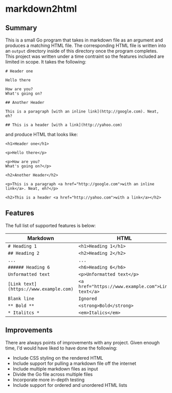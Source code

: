 # markdown2html


## Summary
This is a small Go program that takes in markdown file as an argument and produces a matching HTML file. 
The corresponding HTML file is written into an `output` directory inside of this directory once the program completes.
This project was written under a time contraint so the features included are limited in scope. It takes the following:

```
# Header one

Hello there

How are you?
What's going on?

## Another Header

This is a paragraph [with an inline link](http://google.com). Neat, eh?

## This is a header [with a link](http://yahoo.com)
```
and produce HTML that looks like:

```
<h1>Header one</h1>

<p>Hello there</p>

<p>How are you?
What's going on?</p>

<h2>Another Header</h2>

<p>This is a paragraph <a href="http://google.com">with an inline link</a>. Neat, eh?</p>

<h2>This is a header <a href="http://yahoo.com">with a link</a></h2>
```

## Features
The full list of supported features is below:

| Markdown                               | HTML                                              |
| -------------------------------------- | ------------------------------------------------- |
| `# Heading 1`                          | `<h1>Heading 1</h1>`                              | 
| `## Heading 2`                         | `<h2>Heading 2</h2>`                              | 
| `...`                                  | `...`                                             | 
| `###### Heading 6`                     | `<h6>Heading 6</h6>`                              | 
| `Unformatted text`                     | `<p>Unformatted text</p>`                         | 
| `[Link text](https://www.example.com)` | `<a href="https://www.example.com">Link text</a>` | 
| `Blank line`                           | `Ignored`                                         | 
| `** Bold **`                           | `<strong>Bold</strong>`                           |
| `* Italitcs *`                         | `<em>Italics</em>`                                |

## Improvements
There are always points of improvements with any project. Given enough time, I'd would have liked to have done the following:

- Include CSS styling on the rendered HTML 
- Include support for pulling a markdown file off the internet
- Include multiple markdown files as input
- Divide the Go file across multiple files
- Incorporate more in-depth testing
- Include support for ordered and unordered HTML lists
